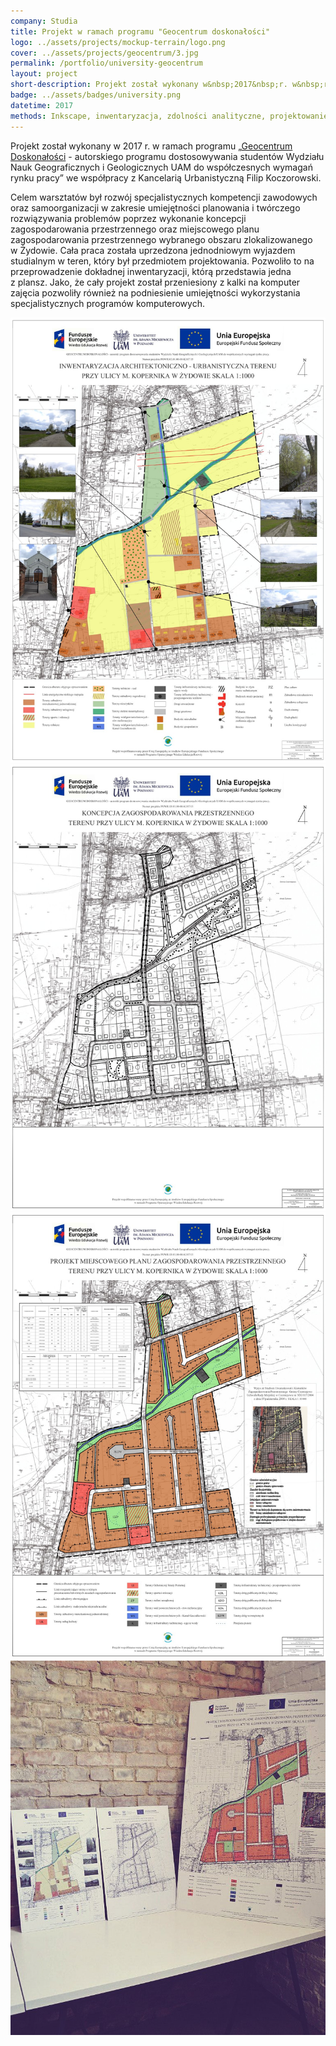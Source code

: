 ```yaml
---
company: Studia
title: Projekt w ramach programu "Geocentrum doskonałości"
logo: ../assets/projects/mockup-terrain/logo.png
cover: ../assets/projects/geocentrum/3.jpg
permalink: /portfolio/university-geocentrum
layout: project
short-description: Projekt został wykonany w&nbsp;2017&nbsp;r. w&nbsp;ramach programu „Geocentrum Doskonałości -&nbsp;autorskiego programu dostosowywania studentów WNGiG UAM do współczesnych wymagań rynku pracy”
badge: ../assets/badges/university.png
datetime: 2017
methods: Inkscape, inwentaryzacja, zdolności analityczne, projektowanie, umiejętności planowania, umiejętności twórczego rozwiązywania problemów, zdolności manualne, umiejętność organizacji własnej pracy, projekt komputerowy
---
```


Projekt został wykonany w&nbsp;2017 r. w&nbsp;ramach programu „<a href="http://geocentrum.home.amu.edu.pl/">Geocentrum Doskonałości</a> -&nbsp;autorskiego programu dostosowywania studentów Wydziału Nauk Geograficznych i&nbsp;Geologicznych UAM do współczesnych wymagań rynku pracy” we współpracy z&nbsp;Kancelarią Urbanistyczną Filip Koczorowski.

Celem warsztatów był rozwój specjalistycznych kompetencji zawodowych oraz samoorganizacji w&nbsp;zakresie umiejętności planowania i&nbsp;twórczego rozwiązywania problemów poprzez wykonanie koncepcji zagospodarowania przestrzennego oraz miejscowego planu zagospodarowania przestrzennego wybranego obszaru zlokalizowanego w&nbsp;Żydowie. Cała praca została uprzedzona jednodniowym wyjazdem studialnym w&nbsp;teren, który był przedmiotem projektowania. Pozwoliło to na przeprowadzenie dokładnej inwentaryzacji, którą przedstawia jedna z&nbsp;plansz. Jako, że cały projekt został przeniesiony z&nbsp;kalki na komputer zajęcia pozwoliły również na podniesienie umiejętności wykorzystania specjalistycznych programów komputerowych.

<div class="project-image">
	<img src="../assets/projects/geocentrum/0.jpg" />
</div>
<div class="project-image">
	<img src="../assets/projects/geocentrum/1.jpg" />
</div>
<div class="project-image">
	<img src="../assets/projects/geocentrum/2.jpg" />
</div>
<div class="project-image">
	<img src="../assets/projects/geocentrum/3.jpg" />
</div>
